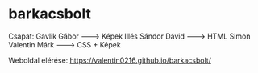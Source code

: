 # barkacsbolt

Csapat: Gavlik Gábor ---> Képek
        Illés Sándor Dávid ---> HTML
        Simon Valentin Márk ---> CSS + Képek
        
Weboldal elérése: https://valentin0216.github.io/barkacsbolt/